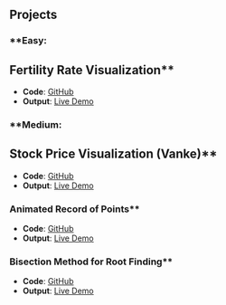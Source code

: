 ## Projects

### **Easy:
  ## Fertility Rate Visualization**
- **Code**: [GitHub](https://github.com/biplab-sutradhar/gallery/tree/main/fertility_rate_output)
- **Output**: [Live Demo](https://biplab-sutradhar.github.io/fertility_rate_output/)

### **Medium:
 ## Stock Price Visualization (Vanke)**
- **Code**: [GitHub](https://github.com/biplab-sutradhar/Stock_price_of_vanke)
- **Output**: [Live Demo](https://biplab-sutradhar.github.io/Stock_price_of_vanke/)

###  Animated Record of Points**
- **Code**: [GitHub](https://github.com/biplab-sutradhar/ani_record)
- **Output**: [Live Demo](https://biplab-sutradhar.github.io/ani_record/)

###  Bisection Method for Root Finding**
- **Code**: [GitHub](https://github.com/biplab-sutradhar/bisection_method)
- **Output**: [Live Demo](https://biplab-sutradhar.github.io/bisection_method/)
